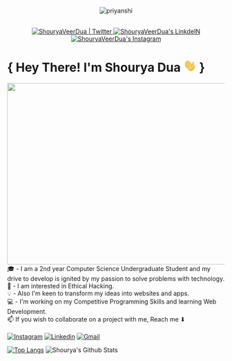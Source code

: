 <p align="center">  <img src="https://komarev.com/ghpvc/?username=your-github-priyanshiguptaaa&label=PROFILE+VIEWS" alt="priyanshi" />    
<br>
<p align="center">
<br/>
<a href="https://twitter.com/DuaShourya?s=08">
  <img alt="ShouryaVeerDua | Twitter" width="35px" src="https://image.flaticon.com/icons/svg/2111/2111703.svg" />
</a>
<a href="www.linkedin.com/in/shourya-dua-8739a4196">
  <img alt="ShouryaVeerDua's LinkdeIN" width="35px" src="https://image.flaticon.com/icons/svg/2111/2111465.svg" />
</a>

<a href="https://www.instagram.com/shourya_veer_dua/">
  <img alt="ShouryaVeerDua's Instagram" width="35px" src="https://image.flaticon.com/icons/svg/2111/2111421.svg" />
</a>
</p>

<h1> { Hey There! I'm Shourya Dua <img src="https://raw.githubusercontent.com/ABSphreak/ABSphreak/master/gifs/Hi.gif" width="30px"> }</h2>



<img  align='right' src="https://t4.ftcdn.net/jpg/01/94/11/15/360_F_194111515_t9ivci8BeooUN5MYjTOyXnrGfpwjxMag.jpg" width="530" height="420">
<br>

🎓 - I am a 2nd year Computer Science Undergraduate Student and my drive to develop is ignited by my passion to solve problems with technology.
<br>
👾 - I am interested in Ethical Hacking. 
<br>
💡 - Also I'm keen to transform my ideas into websites and apps. 
<br>
💻 - I'm working on my Competitive Programming Skills and learning Web Development.
<br>
📫 If you wish to collaborate on a project with me, Reach me  ⬇
<br>
<br>
[![Instagram](https://img.shields.io/badge/-Instagram-12100E?style=for-the-badge&logo=instagram&logoColor=white&&link=https://www.instagram.com/shourya_veer_dua/)](https://www.instagram.com/shourya_veer_dua/) 
[![Linkedin](https://img.shields.io/badge/LinkedIn-0077B5?style=for-the-badge&logo=linkedin&logoColor=white&&link=https://www.linkedin.com/in/shourya-dua-8739a4196)](https://www.linkedin.com/in/shourya-dua-8739a4196) [![Gmail](https://img.shields.io/badge/Gmail-D14837?style=for-the-badge&logo=gmail&logoColor=white&link=mailto:shouryavdua@gmail.com)](mailto:shouryavdua@gmail.com)
<br>


[![Top Langs](https://github-readme-stats.vercel.app/api/top-langs/?username=ShouryaVeerDua&layout=compact&langs_count=10)](https://github.com/ShouryaVeerDua/github-readme-stats) ![Shourya's Github Stats](https://github-readme-stats.vercel.app/api?username=ShouryaVeerDua&theme=buefy&show_icons=true) 





